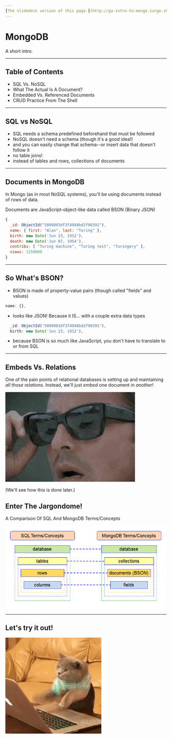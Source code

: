 ```yaml
---
[The slidedeck version of this page.](http://ga-intro-to-mongo.surge.sh)
---
```


# MongoDB

A short intro.

---

## Table of Contents

- SQL Vs. NoSQL<!-- .element: class="fragment" -->
- What The Actual Is A Document?<!-- .element: class="fragment" -->
- Embedded Vs. Referenced Documents<!-- .element: class="fragment" -->
- CRUD Practice From The Shell<!-- .element: class="fragment" -->

---

## SQL vs NoSQL

- SQL needs a schema predefined beforehand that must be followed<!-- .element: class="fragment" -->
- NoSQL doesn't need a schema (though it's a good idea!)<!-- .element: class="fragment" -->
- and you can easily change that schema--or insert data that doesn't follow it<!-- .element: class="fragment" -->
- no table joins!<!-- .element: class="fragment" -->
- instead of tables and rows, collections of documents<!-- .element: class="fragment" -->

---

## Documents in MongoDB

In Mongo (as in most NoSQL systems), you'll be using documents instead of rows of data.<!-- .element: class="fragment" -->

Documents are JavaScript-object-like data called BSON (Binary JSON)<!-- .element: class="fragment" -->

```javascript
{
  _id: ObjectId("5099803df3f4948bd2f98391"),
  name: { first: "Alan", last: "Turing" },
  birth: new Date('Jun 23, 1912'),
  death: new Date('Jun 07, 1954'),
  contribs: [ "Turing machine", "Turing test", "Turingery" ],
  views: 1250000
}
```

<!-- .element: class="fragment" -->

---

## So What's BSON?

- BSON is made of property-value pairs (though called "fields" and values)<!-- .element: class="fragment" -->

```javascript
name: {},
```

<!-- .element: class="fragment" -->

- <!-- .element: class="fragment" -->looks like JSON! Because it IS... with a couple extra data types

```javascript
  _id: ObjectId("5099803df3f4948bd2f98391"),
  birth: new Date('Jun 23, 1912'),
```

<!-- .element: class="fragment" -->

- because BSON is so much like JavaScript, you don't have to translate to or from SQL<!-- .element: class="fragment" -->

---

## Embeds Vs. Relations

One of the pain points of relational databases is setting up and maintaining _all those relations_. Instead, we'll just _embed_ one document in _another_!

![silly inception gif](./embed.gif)

(We'll see how this is done later.)

## Enter The Jargondome!

A Comparison Of SQL And MongoDB Terms/Concepts

![database->database, tables->collections, rows->documents (BSON), columns->fields](./sql-mongodb-correspondence.png)

---

## Let's try it out!

![a cat typing away](./cat-coding.gif)
